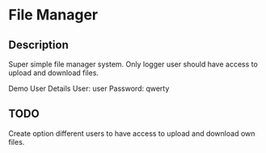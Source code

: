 File Manager
==============

Description
--------------------

Super simple file manager system.
Only logger user should have access to upload and download files.

Demo User Details
User: user
Password: qwerty

TODO
--------------------
Create option different users to have access to upload and download own files.